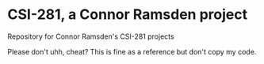 # CSI-281, a Connor Ramsden project

Repository for Connor Ramsden's CSI-281 projects

Please don't uhh, cheat? This is fine as a reference but don't copy my code.